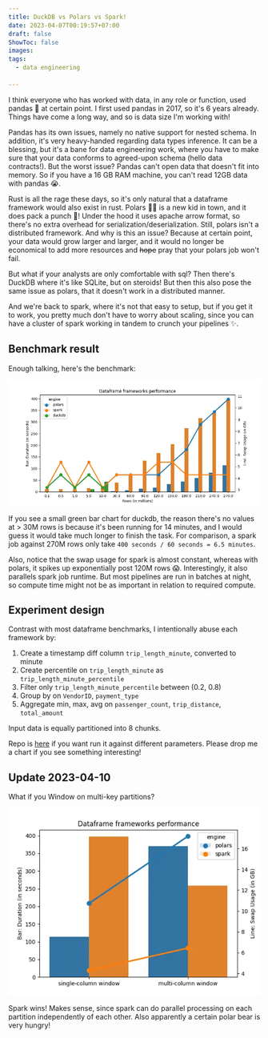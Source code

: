 ```yaml
---
title: DuckDB vs Polars vs Spark!
date: 2023-04-07T00:19:57+07:00
draft: false
ShowToc: false
images:
tags:
  - data engineering

---
```


I think everyone who has worked with data, in any role or function, used pandas 🐼 at certain point. I first used pandas in 2017, so it's 6 years already. Things have come a long way, and so is data size I'm working with!

Pandas has its own issues, namely no native support for nested schema. In addition, it's very heavy-handed regarding data types inference. It can be a blessing, but it's a bane for data engineering work, where you have to make sure that your data conforms to agreed-upon schema (hello data contracts!). But the worst issue? Pandas can't open data that doesn't fit into memory. So if you have a 16 GB RAM machine, you can't read 12GB data with pandas 😭.

Rust is all the rage these days, so it's only natural that a dataframe framework would also exist in rust. Polars 🐻‍❄️ is a new kid in town, and it does pack a punch 🥊! Under the hood it uses apache arrow format, so there's no extra overhead for serialization/deserialization. Still, polars isn't a distributed framework. And why is this an issue? Because at certain point, your data would grow larger and larger, and it would no longer be economical to add more resources and ~~hope~~ pray that your polars job won't fail.

But what if your analysts are only comfortable with sql? Then there's DuckDB where it's like SQLite, but on steroids! But then this also pose the same issue as polars, that it doesn't work in a distributed manner.

And we're back to spark, where it's not that easy to setup, but if you get it to work, you pretty much don't have to worry about scaling, since you can have a cluster of spark working in tandem to crunch your pipelines ✨.

## Benchmark result

Enough talking, here's the benchmark:

![dataframe showdown result](images/e22cca514a40af13328884eede1bfbcf2cee2e103f4230307d5859e5b444d8ff.webp)

If you see a small green bar chart for duckdb, the reason there's no values at > 30M rows is because it's been running for 14 minutes, and I would guess it would take much longer to finish the task. For comparison, a spark job against 270M rows only take `400 seconds / 60 seconds = 6.5 minutes`.

Also, notice that the swap usage for spark is almost constant, whereas with polars, it spikes up exponentially post 120M rows 😱. Interestingly, it also parallels spark job runtime. But most pipelines are run in batches at night, so compute time might not be as important in relation to required compute.

## Experiment design

Contrast with most dataframe benchmarks, I intentionally abuse each framework by:

1. Create a timestamp diff column `trip_length_minute`, converted to minute
2. Create percentile on `trip_length_minute` as `trip_length_minute_percentile`
3. Filter only `trip_length_minute_percentile` between (0.2, 0.8)
4. Group by on `VendorID`, `payment_type`
5. Aggregate min, max, avg on `passenger_count`, `trip_distance`, `total_amount`

Input data is equally partitioned into 8 chunks.

Repo is [here](https://github.com/kahnwong/dataframe-frameworks-showdown) if you want run it against different parameters. Please drop me a chart if you see something interesting!

## Update 2023-04-10

What if you Window on multi-key partitions?

![dataframe showdown result 2](images/9ad99e712d172b8964bbde490cf19c15a0056961ba9dc3e137c4bd397cc87f99.webp)

Spark wins! Makes sense, since spark can do parallel processing on each partition independently of each other. Also apparently a certain polar bear is very hungry!

